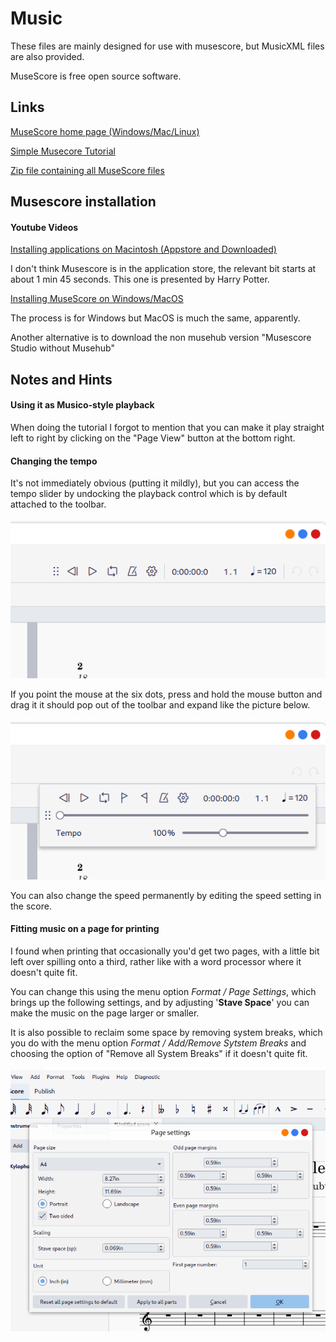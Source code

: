# Music
These files are mainly designed for use with musescore, but MusicXML files are also provided.

MuseScore is free open source software.

## Links

[MuseScore home page (Windows/Mac/Linux)](https://musescore.org/en)

[Simple Musecore Tutorial](./videos/tutorial.mp4)

[Zip file containing all MuseScore files](./alltunes.zip)

## Musescore installation

#### Youtube Videos

[Installing applications on Macintosh (Appstore and Downloaded)](https://www.youtube.com/watch?v=jg2qhKkdrnA)

I don't think Musescore is in the application store, the relevant bit starts at about 1 min 45 seconds. This one is presented by Harry Potter.

[Installing MuseScore on Windows/MacOS](https://www.youtube.com/watch?v=zU3YlZ4pjEc)

The process is for Windows but MacOS is much the same, apparently.

Another alternative is to download the non musehub version "Musescore Studio without Musehub"

## Notes and Hints

#### Using it as Musico-style playback

When doing the tutorial I forgot to mention that you can make it play straight left to right by clicking on the "Page View" button at the bottom right.

#### Changing the tempo

It's not immediately obvious (putting it mildly), but you can access the tempo slider by undocking the playback control which is by default attached to the toolbar. 

![image-20240622092005396](assets/image-20240622092005396.png)

If you point the mouse at the six dots,  press and hold the mouse button and drag it it should pop out of the toolbar and expand like the picture below.

![image-20240622091836094](assets/image-20240622091836094.png)

You can also change the speed permanently by editing the speed setting in the score.

#### Fitting music on a page for printing

I found when printing that occasionally you'd get two pages, with a little bit left over spilling onto a third, rather like with a word processor where it doesn't quite fit.

You can change this using the menu option *Format / Page Settings*, which brings up the following settings, and by adjusting '**Stave Space**' you can make the music on the page larger or smaller.

It is also possible to reclaim some space by removing system breaks, which you do with the menu option *Format / Add/Remove Sytstem Breaks* and choosing the option of "Remove all System Breaks" if it doesn't quite fit. 

![image-20240622092449002](assets/image-20240622092449002.png)